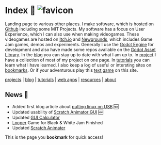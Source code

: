 # Index 🥦 ![favicon](favicon.ico)
Landing page to various other places. I make software, which is hosted on [Github](https://github.com/boukew99) including some MIT Projects. My software has a focus on User Experience, which I can also use when making videogames. These videogames are hosted on [Itch.io](https://howyoudoing.itch.io/) and [Newgrounds](https://howyourdoing.newgrounds.com/), which includes Game Jam games, demos and experiments. Generally I use the [Godot Engine](https://godotengine.org) for development and also have made some repos available on the [Godot Asset Library](https://godotengine.org/asset-library/asset?category=&godot_version=&sort=updated&filter=boukew99). In the [blog](blog) you can stay up to date with what I am up to. In [project](projects) I have a collection of most of my project on one page. In [tutorials](tutorials) you can learn what I have learned. I also keep a log of useful or intersting sites on [bookmarks](bookmarks). Or if your adventurous play this [text game](web_apps/text_adventure) on this site.

[projects](projects.md) | [blog](blog) | [tutorials](tutorials) | [web apps](web_apps) | [resources](resources) | [about](about.md) 

## News 📰 
* Added first blog article about [putting linux on USB](blog/linux_on_usb.md) 🆕
* Updated usability of [Scratch Animator GUI](https://github.com/boukew99/scratch_animater/commit/529d77f303c51e972a268d4bce11f75f81636c1a) 🆕
* Updated [GUI Calculator](https://github.com/boukew99/gui_calculator/commit/893f9abad4cd5fd17109b55dc9275cdcc5436551) 
* [Looper](https://howyoudoing.itch.io/looper) Game for Black & White Jam Finished 
* Updated [Scratch Animater](https://github.com/boukew99/scratch_animater)

This is the page you **bookmark** for quick access!
